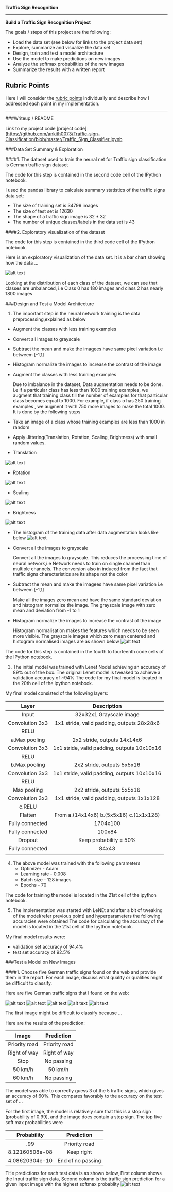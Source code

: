 **Traffic Sign Recognition** 

---

**Build a Traffic Sign Recognition Project**

The goals / steps of this project are the following:
* Load the data set (see below for links to the project data set)
* Explore, summarize and visualize the data set
* Design, train and test a model architecture
* Use the model to make predictions on new images
* Analyze the softmax probabilities of the new images
* Summarize the results with a written report


[//]: # (Image References)

[image1]: ./examples/histogram_Dataset.png "Visualization"
[image2]: ./examples/grayscale.jpg "Grayscaling"
[image3]: ./examples/random_noise.jpg "Random Noise"
[image4]: ./examples/50.jpg "Traffic Sign 1"
[image5]: ./examples/60.jpg "Traffic Sign 2"
[image6]: ./examples/halt.jpg "Traffic Sign 3"
[image7]: ./examples/sign.jpg "Traffic Sign 4"
[image8]: ./examples/stop.jpg "Traffic Sign 5"

[augmentation1]: ./examples/translation.png
[augmentation2]: ./examples/rotation.png
[augmentation3]: ./examples/scaling.png
[augmentation4]: ./examples/brightness.png

[preprocessed]: ./examples/preprocessed.png

[predictions]: ./examples/predictions.png
[aug_hist]: ./examples/augmented_hist.png

## Rubric Points
Here I will consider the [rubric points](https://review.udacity.com/#!/rubrics/481/view) individually and describe how I addressed each point in my implementation.  

---
###Writeup / README

Link to my project code [project code](https://github.com/ankith0073/Traffic-sign-Classification/blob/master/Traffic_Sign_Classifier.ipynb

###Data Set Summary & Exploration

####1. The dataset used to train the neural net for Traffic sign classification is German traffic sign dataset

The code for this step is contained in the second code cell of the IPython notebook.  

I used the pandas library to calculate summary statistics of the traffic
signs data set:

* The size of training set is 34799 images
* The size of test set is 12630
* The shape of a traffic sign image is 32 * 32
* The number of unique classes/labels in the data set is 43

####2. Exploratory visualization of the dataset 

The code for this step is contained in the third code cell of the IPython notebook.  

Here is an exploratory visualization of the data set. It is a bar chart showing how the data ...

![alt text][image1]

Looking at the distribution of each class of the dataset, we can see that classes are unbalanced, i.e Class 0 has 180 images and class 2 has nearly 1800 images

###Design and Test a Model Architecture

1. The important step in the neural network training is the data preprocessing,explained as below 
 
 * Augment the classes with less training examples         
 * Convert all images to grayscale 
 * Subtract the mean and make the imagees have same pixel variation i.e betweem [-1,1]
 * Histogram normalize the images to increase the contrast of the image      

* Augment the classes with less training examples

   Due to imbalance in the dataset, Data augmentation needs to be done. i.e if a particular class has less than 1000 training examples, we augment that training class till the number of examples for that particular class becomes equal to 1000. For example, if class o has 250 training examples , we augment it with 750 more images to make the total 1000. It is done by the following steps
 * Take an image of a class whose training examples are less than 1000 in random
 * Apply Jittering(Translation, Rotation, Scaling, Brightness) with small random values.
 
 * Translation
 
 ![alt text][augmentation1]
 
 * Rotation 
 
 ![alt text][augmentation2]
 
 * Scaling 
 
 ![alt text][augmentation3]
 
 * Brightness  
 
 ![alt text][augmentation4]
 
* The histogram of the training data after data augmentation looks like below
![alt text][aug_hist]

* Convert all the images to grayscale

     Convert all the images to grayscale. This reduces the processing time of neural network,i.e Network needs to train on single channel than multiple channels. The conversion also in induced from the fact that traffic signs charecteristics are its shape not the color
   
*  Subtract the mean and make the imagees have same pixel variation i.e betweem [-1,1]

      Make all the images zero mean and have the same standard deviation and histogram normalize the image. The grayscale image with zero mean and deviation from -1 to 1
       
* Histogram normalize the images to increase the contrast of the image  

     Histogram normalisation makes the features which needs to be seen more visible. The grayscale images which zero mean centered and histogram normalised images are as shown below
![alt text][preprocessed]

The code for this step is contained in the fourth to fourteenth code cells of the IPython notebook.


3. The initial model was trained with Lenet Nodel achieving an accuracy of 89% out of the box. The original Lenet model is tweaked to achieve a validation accuracy of ~94% 
The code for my final model is located in the 20th cell of the ipython notebook. 

My final model consisted of the following layers:

| Layer         		|     Description	        					| 
|:---------------------:|:---------------------------------------------:| 
| Input         		| 32x32x1 Grayscale image						| 
| Convolution 3x3     	| 1x1 stride, valid padding, outputs 28x28x6 	|
| RELU					|												|
| a.Max pooling	      	| 2x2 stride,  outputs 14x14x6   				|
| Convolution 3x3     	| 1x1 stride, valid padding, outputs 10x10x16 	|
| RELU					|												|
| b.Max pooling	      	| 2x2 stride,  outputs 5x5x16   				|
| Convolution 3x3     	| 1x1 stride, valid padding, outputs 10x10x16 	|
| RELU					|												|
| Max pooling	      	| 2x2 stride,  outputs 5x5x16   				|
| Convolution 3x3     	| 1x1 stride, valid padding, outputs 1x1x128 	|
| c.RELU				|												|
| Flatten	            | From a.(14x14x6) b.(5x5x16) c.(1x1x128)		|
| Fully connected		| 1704x100     									|
| Fully connected		| 100x84     									|
| Dropout				| Keep probability = 50%						|
| Fully connected		| 84x43     									|
|						|												|


4. The above model was trained with the following parameters
    * Optimizer - Adam 
    * Learning rate - 0.008
    * Batch size - 128 images
    * Epochs - 70

The code for training the model is located in the 21st cell of the ipython notebook. 


5. The implementation was started with LeNEt and after a bit of tweaking of the model(refer previous point) and hyperparameters the following accuracies were obtained 
The code for calculating the accuracy of the model is located in the 21st cell of the Ipython notebook.

My final model results were:
* validation set accuracy of 94.4% 
* test set accuracy of 92.5% 

###Test a Model on New Images

####1. Choose five German traffic signs found on the web and provide them in the report. For each image, discuss what quality or qualities might be difficult to classify.

Here are five German traffic signs that I found on the web:

![alt text][image4] ![alt text][image5] ![alt text][image6] 
![alt text][image7] ![alt text][image8]

The first image might be difficult to classify because ...

Here are the results of the prediction:

| Image			        |     Prediction	        					| 
|:---------------------:|:---------------------------------------------:| 
| Priority road   		| Priority road									| 
| Right of way 			| Right of way									|
| Stop					| No passing									|
| 50 km/h	      		| 50 km/h    					 				|
| 60 km/h   			| No passing        							|


The model was able to correctly guess 3 of the 5 traffic signs, which gives an accuracy of 60%. This compares favorably to the accuracy on the test set of ...

For the first image, the model is relatively sure that this is a stop sign (probability of 0.99), and the image does contain a stop sign. The top five soft max probabilities were

| Probability         	|     Prediction	        					| 
|:---------------------:|:---------------------------------------------:| 
| .99         			| Priority road									| 
| 8.12160508e-08    	| Keep right									|
| 4.08620304e-10		| End of no passing								|

THe predictions for each test data is as shown below,
First column shows the Input traffic sign data, Second column is the traffic sign prediction for a given input image with the highest softmax probablity
![alt text][predictions]
